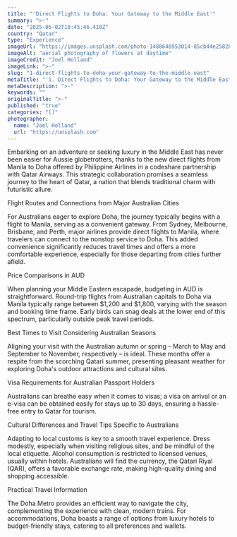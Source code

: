 ```yaml
---
title: "'Direct Flights to Doha: Your Gateway to the Middle East'"
summary: ">-"
date: "2025-05-02T10:45:46.410Z"
country: "Qatar"
type: "Experience"
imageUrl: "https://images.unsplash.com/photo-1488646953014-85cb44e25828?q=80&w=1935&auto=format&fit=crop&ixlib=rb-4.0.3&ixid=M3wxMjA3fDB8MHxwaG90by1wYWdlfHx8fGVufDB8fHx8fA%3D%3D"
imageAlt: "aerial photography of flowers at daytime"
imageCredit: "Joel Holland"
imageLink: ">-"
slug: "1-direct-flights-to-doha-your-gateway-to-the-middle-east"
metaTitle: "'1. Direct Flights to Doha: Your Gateway to the Middle East'"
metaDescription: ">-"
keywords: ""
originalTitle: ">-"
published: "true"
categories: "[]"
photographer:
  name: "Joel Holland"
  url: "https://unsplash.com"
---
```




Embarking on an adventure or seeking luxury in the Middle East has never been easier for Aussie globetrotters, thanks to the new direct flights from Manila to Doha offered by Philippine Airlines in a codeshare partnership with Qatar Airways. This strategic collaboration promises a seamless journey to the heart of Qatar, a nation that blends traditional charm with futuristic allure.

Flight Routes and Connections from Major Australian Cities

For Australians eager to explore Doha, the journey typically begins with a flight to Manila, serving as a convenient gateway. From Sydney, Melbourne, Brisbane, and Perth, major airlines provide direct flights to Manila, where travelers can connect to the nonstop service to Doha. This added convenience significantly reduces travel times and offers a more comfortable experience, especially for those departing from cities further afield.

Price Comparisons in AUD

When planning your Middle Eastern escapade, budgeting in AUD is straightforward. Round-trip flights from Australian capitals to Doha via Manila typically range between $1,200 and $1,800, varying with the season and booking time frame. Early birds can snag deals at the lower end of this spectrum, particularly outside peak travel periods.

Best Times to Visit Considering Australian Seasons

Aligning your visit with the Australian autumn or spring – March to May and September to November, respectively – is ideal. These months offer a respite from the scorching Qatari summer, presenting pleasant weather for exploring Doha's outdoor attractions and cultural sites.

Visa Requirements for Australian Passport Holders

Australians can breathe easy when it comes to visas; a visa on arrival or an e-visa can be obtained easily for stays up to 30 days, ensuring a hassle-free entry to Qatar for tourism.

Cultural Differences and Travel Tips Specific to Australians

Adapting to local customs is key to a smooth travel experience. Dress modestly, especially when visiting religious sites, and be mindful of the local etiquette. Alcohol consumption is restricted to licensed venues, usually within hotels. Australians will find the currency, the Qatari Riyal (QAR), offers a favorable exchange rate, making high-quality dining and shopping accessible.

Practical Travel Information

The Doha Metro provides an efficient way to navigate the city, complementing the experience with clean, modern trains. For accommodations, Doha boasts a range of options from luxury hotels to budget-friendly stays, catering to all preferences and wallets.
